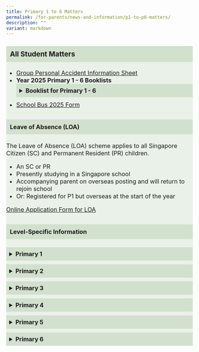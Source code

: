 ```yaml
---
title: Primary 1 to 6 Matters
permalink: /for-parents/news-and-information/p1-to-p6-matters/
description: ""
variant: markdown
---
```

<font size="3">
<div style="background-color: #eaf1e9; padding: 0px; border-radius: 0px;">
  <h3 style="background-color: #d2e1ce; padding: 10px;">All Student Matters</h3>
  <ul>
    <li><a rel="noopener noreferrer nofollow" target="_blank" href="/files/2025/Product_Fact_Sheet__Year_2025_.pdf"> Group Personal Accident Information Sheet </a></li>
    <li><strong>Year 2025 Primary 1 - 6 Booklists</strong>
      <details style="margin-bottom: 10px;">
        <summary style="font-weight: bold; cursor: pointer; padding: 8px; background-color: #d2e1ce; border-radius: px;">Booklist for Primary 1 - 6</summary>
        <ul style="margin-top: 10px; padding-left: 20px;">
          <li><a rel="noopener nofollow" target="_blank" href="/files/2025/Booklists/P1_BOOKLIST.pdf">Primary 1</a></li>
          <li><a rel="noopener nofollow" target="_blank" href="/files/2025/Booklists/P2_BOOKLIST.pdf">Primary 2</a></li>
          <li><a rel="noopener nofollow" target="_blank" href="/files/2025/Booklists/P3_BOOKLIST.pdf">Primary 3</a></li>
          <li><a rel="noopener nofollow" target="_blank" href="/files/2025/Booklists/P4_BOOKLIST.pdf">Primary 4</a></li>
          <li><a rel="noopener nofollow" target="_blank" href="/files/2025/Booklists/P5_BOOKLIST.pdf">Primary 5 Standard</a></li>
          <li><a rel="noopener nofollow" target="_blank" href="/files/2025/Booklists/P5__FDN_.pdf">Primary 5 Foundation</a></li>
          <li><a rel="noopener nofollow" target="_blank" href="/files/2025/Booklists/P6_BOOKLIST.pdf">Primary 6 Standard</a></li>
          <li><a rel="noopener nofollow" target="_blank" href="/files/2025/Booklists/P6__FDN_.pdf">Primary 6 Foundation</a></li>
        </ul>
      </details>
    </li>
    <li><a rel="noopener noreferrer nofollow" target="_blank" href="/files/2025/Binder_Bus_2025.pdf">School Bus 2025 Form</a></li>
  </ul>
  <h4 style="margin-top: 30px; background-color: #d2e1ce; padding: 10px;">Leave of Absence (LOA)</h4>
  <p>The Leave of Absence (LOA) scheme applies to all Singapore Citizen (SC) and Permanent Resident (PR) children.</p>
  <ul>
    <li>An SC or PR</li>
    <li>Presently studying in a Singapore school</li>
    <li>Accompanying parent on overseas posting and will return to rejoin school</li>
    <li>Or: Registered for P1 but overseas at the start of the year</li>
  </ul>
  <p><a rel="noopener noreferrer nofollow" target="_blank" href="https://form.gov.sg/#!/61023b016bd2f30011b37e2a">Online Application Form for LOA</a></p>
  <h4 style="margin-top: 30px; background-color: #d2e1ce; padding: 10px;">Level-Specific Information</h4>
  <details style="margin-bottom: 10px;">
    <summary style="font-weight: bold; cursor: pointer; padding: 8px; background-color: #d2e1ce; border-radius: px;">Primary 1</summary>
    <ul style="margin-top: 10px; padding-left: 20px;">
      <li><a rel="noopener nofollow" target="_blank" href="/files/2025/2024_P1_Orientation_FINAL.pdf">P1 Orientation Slides</a></li>
      <li><a rel="noopener nofollow" target="_blank" href="/files/2025/FPPS Connects/P1_Total_Curriculum_Briefing_2025.pdf">P1 Total Curriculum Briefing</a></li>
    </ul>
  </details>
  <details style="margin-bottom: 10px;">
    <summary style="font-weight: bold; cursor: pointer; padding: 8px; background-color: #d2e1ce; border-radius: px;">Primary 2</summary>
    <ul style="margin-top: 10px; padding-left: 20px;">
      <li><a rel="noopener nofollow" target="_blank" href="/files/2025/FPPS Connects/P2_Total_Curriculum_Briefing_2025.pdf">P2 Total Curriculum Briefing</a></li>
    </ul>
  </details>
  <details style="margin-bottom: 10px;">
    <summary style="font-weight: bold; cursor: pointer; padding: 8px; background-color: #d2e1ce; border-radius: px;">Primary 3</summary>
    <ul style="margin-top: 10px; padding-left: 20px;">
      <li><a rel="noopener nofollow" target="_blank" href="/files/2025/FPPS Connects/2025_P3___P4_FPPS_Connects_13_Mar.pdf">P3 FPPS Connects</a></li>
    </ul>
  </details>
  <details style="margin-bottom: 10px;">
    <summary style="font-weight: bold; cursor: pointer; padding: 8px; background-color: #d2e1ce; border-radius: px;">Primary 4</summary>
    <ul style="margin-top: 10px; padding-left: 20px;">
      <li><a rel="noopener nofollow" target="_blank" href="/files/2025/FPPS Connects/2025_P3___P4_FPPS_Connects_13_Mar.pdf">P4 FPPS Connects</a></li>
    </ul>
  </details>
  <details style="margin-bottom: 10px;">
    <summary style="font-weight: bold; cursor: pointer; padding: 8px; background-color: #d2e1ce; border-radius: px;">Primary 5</summary>
    <ul style="margin-top: 10px; padding-left: 20px;">
      <li><a rel="noopener nofollow" target="_blank" href="/files/2025/FPPS Connects/2025_P5_FPPS_Connects_28_Mar.pdf">P5 FPPS Connects</a></li>
    </ul>
  </details>
  <details>
    <summary style="font-weight: bold; cursor: pointer; padding: 8px; background-color: #d2e1ce; border-radius: px;">Primary 6</summary>
    <ul style="margin-top: 10px; padding-left: 20px;">
      <li><a rel="noopener nofollow" target="_blank" href="/files/2025/FPPS Connects/2025_P6_FPPS_Connects_14_Mar.pdf">P6 FPPS Connects</a></li>
    </ul>
  </details>
</div></font>